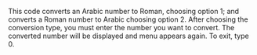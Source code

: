 This code converts an Arabic number to Roman, choosing option 1; and converts a Roman number to Arabic choosing option 2.
After choosing the conversion type, you must enter the number you want to convert.
The converted number will be displayed and menu appears again. To exit, type 0.
